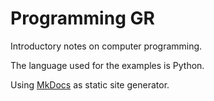 # Programming GR

Introductory notes on computer programming.

The language used for the examples is Python.

Using [MkDocs](http://www.mkdocs.org) as static site generator.
